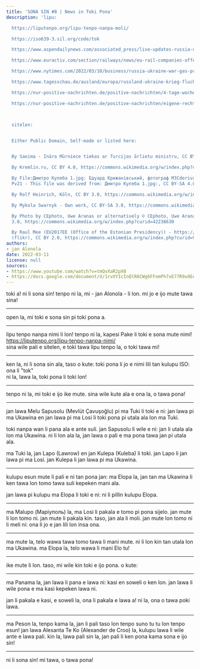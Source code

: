 ```yaml
---
title: 'SONA SIN #8 | News in Toki Pona'
description: 'lipu:

  https://liputenpo.org/lipu-tenpo-nanpa-moli/

  https://iso639-3.sil.org/code/tok

  https://www.aspendailynews.com/associated_press/live-updates-russia-ukraine-officials-open-talks-in-turkey/article_5c3bace5-dfff-50dd-a889-60dabb2a8656.html

  https://www.euractiv.com/section/railways/news/eu-rail-companies-offer-fleeing-ukrainians-free-travel/

  https://www.nytimes.com/2022/03/10/business/russia-ukraine-war-gas-prices.html

  https://www.tagesschau.de/ausland/europa/russland-ukraine-krieg-flucht-107.html

  https://nur-positive-nachrichten.de/positive-nachrichten/4-tage-woche-in-belgien

  https://nur-positive-nachrichten.de/positive-nachrichten/eigene-rechte-fuer-die-natur



  sitelen:


  Either Public Domain, Self-made or listed here:


  By Saeima - Ināra Mūrniece tiekas ar Turcijas ārlietu ministru, CC BY-SA 2.0, https://commons.wikimedia.org/w/index.php?curid=85874260

  By Kremlin.ru, CC BY 4.0, https://commons.wikimedia.org/w/index.php?curid=115261196

  By File:Дмитро Кулеба 1.jpg: Едуард Крижанівський, фотограф МЗСderivative work:
  Pv21 - This file was derived from: Дмитро Кулеба 1.jpg:, CC BY-SA 4.0, https://commons.wikimedia.org/w/index.php?curid=101417750

  By Rolf Heinrich, Köln, CC BY 3.0, https://commons.wikimedia.org/w/index.php?curid=45778544

  By Mykola Swarnyk - Own work, CC BY-SA 3.0, https://commons.wikimedia.org/w/index.php?curid=78304236

  By Photo by CEphoto, Uwe Aranas or alternatively © CEphoto, Uwe Aranas, CC BY-SA
  3.0, https://commons.wikimedia.org/w/index.php?curid=42238630

  By Raul Mee (EU2017EE (Office of the Estonian Presidency)) - https://www.flickr.com/photos/eu2017ee/36766610160/
  (flikr), CC BY 2.0, https://commons.wikimedia.org/w/index.php?curid=94652167'
authors:
- jan Alonola
date: 2022-03-11
license: null
sources:
- https://www.youtube.com/watch?v=tmQvXaR2pX0
- https://docs.google.com/document/d/1rvXYIcInQlR8CWg6FFomPh7xE77R9u9EeN-rAU1cF6w/edit
---
```


toki a! ni li sona sin! tenpo ni la, mi - jan Alonola - li lon. mi jo e ijo mute tawa sina!

---

open la, mi toki e sona sin pi toki pona a.

---

lipu tenpo nanpa nimi li lon! tenpo ni la, kapesi Pake li toki e sona mute nimi! https://liputenpo.org/lipu-tenpo-nanpa-nimi/  
sina wile pali e sitelen, e toki tawa lipu tenpo la, o toki tawa mi!

---

ken la, ni li sona sin ala, taso o kute: toki pona li jo e nimi lili tan kulupu ISO: ona li "tok"  
ni la, lawa la, toki pona li toki lon! 

---

tenpo ni la, mi toki e ijo ike mute. sina wile kute ala e ona la, o tawa pona!

---

<!-- https://www.aspendailynews.com/associated_press/live-updates-russia-ukraine-officials-open-talks-in-turkey/article_5c3bace5-dfff-50dd-a889-60dabb2a8656.html -->

jan lawa Melu Sapusolu (Mevlüt Çavuşoğlu) pi ma Tuki li toki e ni: jan lawa pi ma Ukawina en jan lawa pi ma Losi li toki pona pi utala ala lon ma Tuki.

toki nanpa wan li pana ala e ante suli. jan Sapusolu li wile e ni: jan li utala ala lon ma Ukawina. ni li lon ala la, jan lawa o pali e ma pona tawa jan pi utala ala.

ma Tuki la, jan Lapo (Lawrow) en jan Kulepa (Kuleba) li toki. jan Lapo li jan lawa pi ma Losi. jan Kulepa li jan lawa pi ma Ukawina.

---

<!-- https://www.euractiv.com/section/railways/news/eu-rail-companies-offer-fleeing-ukrainians-free-travel/ -->

kulupu esun mute li pali e ni tan pona jan: ma Elopa la, jan tan ma Ukawina li ken tawa lon tomo tawa suli kepeken mani ala.

jan lawa pi kulupu ma Elopa li toki e ni: ni li pillin kulupu Elopa.

---

<!-- https://www.tagesschau.de/ausland/europa/russland-ukraine-krieg-flucht-107.html -->

ma Malupo (Маріуполь) la, ma Losi li pakala e tomo pi pona sijelo. jan mute li lon tomo ni. jan mute li pakala kin. taso, jan ala li moli. jan mute lon tomo ni li meli ni: ona li jo e jan lili lon insa ona.

---

<!-- https://www.nytimes.com/2022/03/10/business/russia-ukraine-war-gas-prices.html -->

ma mute la, telo wawa tawa tomo tawa li mani mute. ni li lon kin tan utala lon ma Ukawina. ma Elopa la, telo wawa li mani Elo tu!

---

ike mute li lon. taso, mi wile kin toki e ijo pona. o kute:

---

<!-- https://nur-positive-nachrichten.de/positive-nachrichten/eigene-rechte-fuer-die-natur -->

ma Panama la, jan lawa li pana e lawa ni: kasi en soweli o ken lon. jan lawa li wile pona e ma kasi kepeken lawa ni.

jan li pakala e kasi, e soweli la, ona li pakala e lawa a! ni la, ona o tawa poki lawa.

---

<!-- https://nur-positive-nachrichten.de/positive-nachrichten/4-tage-woche-in-belgien -->

ma Peson la, tenpo kama la, jan li pali taso lon tenpo suno tu tu lon tenpo esun! jan lawa Alesanta Te Ko (Alexander de Croo) la, kulupu lawa li wile ante e lawa pali. kin la, lawa pali sin la, jan pali li ken pona kama sona e ijo sin!

---

ni li sona sin! mi tawa, o tawa pona!
